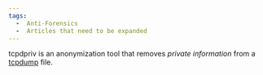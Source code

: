 ```yaml
---
tags:
  -  Anti-Forensics
  -  Articles that need to be expanded 
---
```

tcpdpriv is an anonymization tool that removes *private information*
from a [tcpdump](tcpdump.md) file.